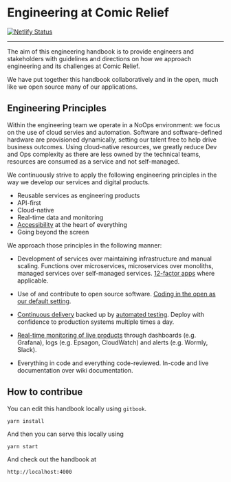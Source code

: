 # Engineering at Comic Relief
[![Netlify Status](https://api.netlify.com/api/v1/badges/76bcd6b0-ac7a-49f1-9f87-8635f6c4ffe5/deploy-status)](https://app.netlify.com/sites/comicrelief-engineering-handbook/deploys)
___

The aim of this engineering handbook is to provide engineers and stakeholders with guidelines and directions on how we
approach engineering and its challenges at Comic Relief.

We have put together this handbook collaboratively and in the open, much like we open source many of our applications.

## Engineering Principles

Within the engineering team we operate in a NoOps environment: we focus on the
use of cloud servies and automation. Software and software-defined hardware are
provisioned dynamically, setting our talent free to help drive business outcomes. Using
cloud-native resources, we greatly reduce Dev and Ops complexity as there are less owned by the technical teams,
resources are consumed as a service and not self-managed.

We continuously strive to apply the following engineering principles in the way we develop our services and digital products.

* Reusable services as engineering products
* API-first
* Cloud-native
* Real-time data and monitoring
* [Accessibility](frontend/accessibility.md) at the heart of everything
* Going beyond the screen

We approach those principles in the following manner:

* Development of services over maintaining infrastructure and manual scaling.
  Functions over microservices, microservices over monoliths, managed services over self-managed services.
  [12-factor apps](https://12factor.net/) where applicable.

* Use of and contribute to open source software.
  [Coding in the open as our default setting](service-delivery/code-in-open.md).

* [Continuous delivery](service-delivery/overview.md) backed up by
  [automated testing](service-delivery/pull-requests.html#automated-tests--tasks).
  Deploy with confidence to production systems multiple times a day.

* [Real-time monitoring of live products](service-delivery/monitoring.md)
  through dashboards (e.g. Grafana), logs (e.g. Epsagon, CloudWatch) and alerts
  (e.g. Wormly, Slack).

* Everything in code and everything code-reviewed.
  In-code and live documentation over wiki documentation.

## How to contribue

You can edit this handbook locally using `gitbook`.

	yarn install

And then you can serve this locally using

	yarn start

And check out the handbook at

	http://localhost:4000


